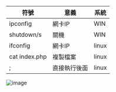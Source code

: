 |符號|意義|系統|
|---|---| --|
|ipconfig| 網卡IP| WIN|
|shutdown/s|關機|WIN|
|ifconfig|網卡IP|linux|
|cat index.php|複製檔案|linux|
|;|直接執行後面|linux|
![image](https://github.com/minname1/tool/assets/153788696/f96f2137-44f2-4b7e-83b5-03c7056d87e3)
